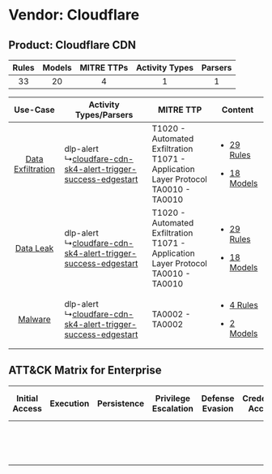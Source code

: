 Vendor: Cloudflare
==================
Product: Cloudflare CDN
-----------------------
| Rules | Models | MITRE TTPs | Activity Types | Parsers |
|:-----:|:------:|:----------:|:--------------:|:-------:|
|  33   |   20   |     4      |       1        |    1    |

|    Use-Case    | Activity Types/Parsers    | MITRE TTP    | Content    |
|:----:| ---- | ---- | ---- |
| [Data Exfiltration](../../../UseCases/uc_data_exfiltration.md) |  dlp-alert<br> ↳[cloudfare-cdn-sk4-alert-trigger-success-edgestart](Ps/pC_cloudfarecdnsk4alerttriggersuccessedgestart.md)<br> | T1020 - Automated Exfiltration<br>T1071 - Application Layer Protocol<br>TA0010 - TA0010<br> | [<ul><li>29 Rules</li></ul><ul><li>18 Models</li></ul>](RM/r_m_cloudflare_cloudflare_cdn_Data_Exfiltration.md) |
|         [Data Leak](../../../UseCases/uc_data_leak.md)         |  dlp-alert<br> ↳[cloudfare-cdn-sk4-alert-trigger-success-edgestart](Ps/pC_cloudfarecdnsk4alerttriggersuccessedgestart.md)<br> | T1020 - Automated Exfiltration<br>T1071 - Application Layer Protocol<br>TA0010 - TA0010<br> | [<ul><li>29 Rules</li></ul><ul><li>18 Models</li></ul>](RM/r_m_cloudflare_cloudflare_cdn_Data_Leak.md)         |
|    [Malware](../../../UseCases/uc_malware.md)    |  dlp-alert<br> ↳[cloudfare-cdn-sk4-alert-trigger-success-edgestart](Ps/pC_cloudfarecdnsk4alerttriggersuccessedgestart.md)<br> | TA0002 - TA0002<br>    | [<ul><li>4 Rules</li></ul><ul><li>2 Models</li></ul>](RM/r_m_cloudflare_cloudflare_cdn_Malware.md)    |

ATT&CK Matrix for Enterprise
----------------------------
| Initial Access | Execution | Persistence | Privilege Escalation | Defense Evasion | Credential Access | Discovery | Lateral Movement | Collection | Command and Control                                                             | Exfiltration                                                                | Impact |
| -------------- | --------- | ----------- | -------------------- | --------------- | ----------------- | --------- | ---------------- | ---------- | ------------------------------------------------------------------------------- | --------------------------------------------------------------------------- | ------ |
|                |           |             |                      |                 |                   |           |                  |            | [Application Layer Protocol](https://attack.mitre.org/techniques/T1071)<br><br> | [Automated Exfiltration](https://attack.mitre.org/techniques/T1020)<br><br> |        |